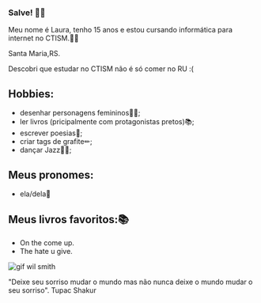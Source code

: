 ### Salve! 👋🏿

 
 
Meu nome é Laura, tenho 15 anos e estou cursando informática para internet no CTISM.🤝🏿 

Santa Maria,RS.

Descobri que estudar no CTISM não é só comer no RU :(


## Hobbies:
* desenhar personagens femininos💅🏾;
* ler livros (pricipalmente com protagonistas pretos)📚;
* escrever poesias📓;
* criar tags de grafite✏;
* dançar Jazz💃🏿;

## Meus pronomes:
* ela/dela💫

## Meus livros favoritos:📚
* On the come up.
* The hate u give.

![gif wil smith](https://pin.it/pg6ly1P)

"Deixe seu sorriso mudar o mundo mas não nunca deixe o mundo mudar o seu sorriso".
                                                           Tupac Shakur  
